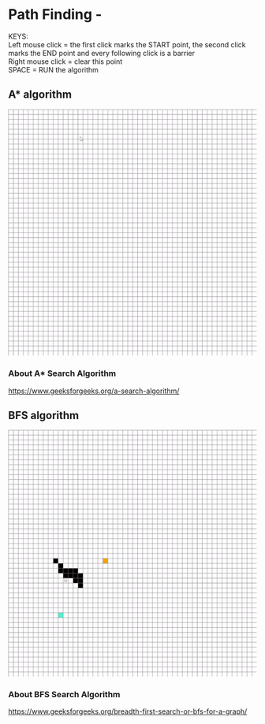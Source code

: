 # Path Finding - 

KEYS:  
Left mouse click = the first click marks the START point, the second click marks the END point and every following click is a barrier  
Right mouse click = clear this point    
SPACE = RUN the algorithm     


## A* algorithm
![Alt Text](resources/AstarGif.gif)  

### About A* Search Algorithm
https://www.geeksforgeeks.org/a-search-algorithm/

## BFS algorithm
![Alt Text](resources/BFSGif.gif)

### About BFS Search Algorithm
https://www.geeksforgeeks.org/breadth-first-search-or-bfs-for-a-graph/